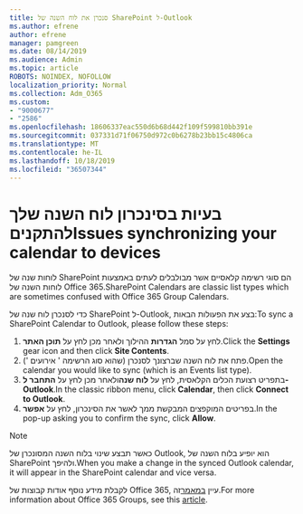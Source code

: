 ```yaml
---
title: סנכרן את לוח השנה של SharePoint ל-Outlook
ms.author: efrene
author: efrene
manager: pamgreen
ms.date: 08/14/2019
ms.audience: Admin
ms.topic: article
ROBOTS: NOINDEX, NOFOLLOW
localization_priority: Normal
ms.collection: Adm_O365
ms.custom:
- "9000677"
- "2586"
ms.openlocfilehash: 18606337eac550d6b68d442f109f599810bb391e
ms.sourcegitcommit: 037331d71f06750d972c0b6278b23bb15c4806ca
ms.translationtype: MT
ms.contentlocale: he-IL
ms.lasthandoff: 10/18/2019
ms.locfileid: "36507344"
---
```

# <a name="issues-synchronizing-your-calendar-to-devices"></a><span data-ttu-id="0ed42-102">בעיות בסינכרון לוח השנה שלך להתקנים</span><span class="sxs-lookup"><span data-stu-id="0ed42-102">Issues synchronizing your calendar to devices</span></span>

<span data-ttu-id="0ed42-103">לוחות שנה של SharePoint הם סוגי רשימה קלאסיים אשר מבולבלים לעתים באמצעות לוחות השנה של Office 365.</span><span class="sxs-lookup"><span data-stu-id="0ed42-103">SharePoint Calendars are classic list types which are sometimes confused with Office 365 Group Calendars.</span></span>

<span data-ttu-id="0ed42-104">כדי לסנכרן לוח שנה של SharePoint ל-Outlook, בצע את הפעולות הבאות:</span><span class="sxs-lookup"><span data-stu-id="0ed42-104">To sync a SharePoint Calendar to Outlook, please follow these steps:</span></span>

1. <span data-ttu-id="0ed42-105">לחץ על סמל **הגדרות** ההילוך ולאחר מכן לחץ על **תוכן האתר**.</span><span class="sxs-lookup"><span data-stu-id="0ed42-105">Click the **Settings** gear icon and then click **Site Contents**.</span></span>
2. <span data-ttu-id="0ed42-106">פתח את לוח השנה שברצונך לסנכרן (שהוא סוג הרשימה ' אירועים ').</span><span class="sxs-lookup"><span data-stu-id="0ed42-106">Open the calendar you would like to sync (which is an Events list type).</span></span>
3. <span data-ttu-id="0ed42-107">בתפריט רצועת הכלים הקלאסית, לחץ על **לוח שנה**ולאחר מכן לחץ על **התחבר ל-Outlook**.</span><span class="sxs-lookup"><span data-stu-id="0ed42-107">In the classic ribbon menu, click **Calendar**, then click **Connect to Outlook**.</span></span>
4. <span data-ttu-id="0ed42-108">בפריטים המוקפצים המבקשת ממך לאשר את הסינכרון, לחץ על **אפשר**.</span><span class="sxs-lookup"><span data-stu-id="0ed42-108">In the pop-up asking you to confirm the sync, click **Allow**.</span></span>

>[!Note]
> <span data-ttu-id="0ed42-109">כאשר תבצע שינוי בלוח השנה המסונכרן של Outlook, הוא יופיע בלוח השנה של SharePoint ולהיפך.</span><span class="sxs-lookup"><span data-stu-id="0ed42-109">When you make a change in the synced Outlook calendar, it will appear in the SharePoint calendar and vice versa.</span></span>

<span data-ttu-id="0ed42-110">לקבלת מידע נוסף אודות קבוצות של Office 365, עיין [במאמר](https://support.office.com/article/Learn-about-Office-365-groups-b565caa1-5c40-40ef-9915-60fdb2d97fa2)זה.</span><span class="sxs-lookup"><span data-stu-id="0ed42-110">For more information about Office 365 Groups, see this [article](https://support.office.com/article/Learn-about-Office-365-groups-b565caa1-5c40-40ef-9915-60fdb2d97fa2).</span></span>
